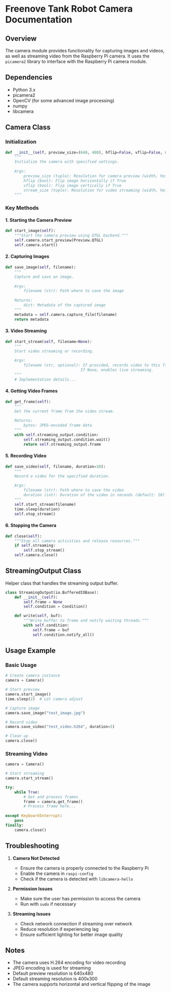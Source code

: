 # Freenove Tank Robot Camera Documentation

## Overview
The camera module provides functionality for capturing images and videos, as well as streaming video from the Raspberry Pi camera. It uses the `picamera2` library to interface with the Raspberry Pi camera module.

## Dependencies
- Python 3.x
- picamera2
- OpenCV (for some advanced image processing)
- numpy
- libcamera

## Camera Class

### Initialization
```python
def __init__(self, preview_size=(640, 480), hflip=False, vflip=False, stream_size=(400, 300)):
    """
    Initialize the camera with specified settings.
    
    Args:
        preview_size (tuple): Resolution for camera preview (width, height)
        hflip (bool): Flip image horizontally if True
        vflip (bool): Flip image vertically if True
        stream_size (tuple): Resolution for video streaming (width, height)
    """
```

### Key Methods

#### 1. Starting the Camera Preview
```python
def start_image(self):
    """Start the camera preview using QTGL backend."""
    self.camera.start_preview(Preview.QTGL)
    self.camera.start()
```

#### 2. Capturing Images
```python
def save_image(self, filename):
    """
    Capture and save an image.
    
    Args:
        filename (str): Path where to save the image
        
    Returns:
        dict: Metadata of the captured image
    """
    metadata = self.camera.capture_file(filename)
    return metadata
```

#### 3. Video Streaming
```python
def start_stream(self, filename=None):
    """
    Start video streaming or recording.
    
    Args:
        filename (str, optional): If provided, records video to this file.
                                 If None, enables live streaming.
    """
    # Implementation details...
```

#### 4. Getting Video Frames
```python
def get_frame(self):
    """
    Get the current frame from the video stream.
    
    Returns:
        bytes: JPEG-encoded frame data
    """
    with self.streaming_output.condition:
        self.streaming_output.condition.wait()
        return self.streaming_output.frame
```

#### 5. Recording Video
```python
def save_video(self, filename, duration=10):
    """
    Record a video for the specified duration.
    
    Args:
        filename (str): Path where to save the video
        duration (int): Duration of the video in seconds (default: 10)
    """
    self.start_stream(filename)
    time.sleep(duration)
    self.stop_stream()
```

#### 6. Stopping the Camera
```python
def close(self):
    """Stop all camera activities and release resources."""
    if self.streaming:
        self.stop_stream()
    self.camera.close()
```

## StreamingOutput Class
Helper class that handles the streaming output buffer.

```python
class StreamingOutput(io.BufferedIOBase):
    def __init__(self):
        self.frame = None
        self.condition = Condition()

    def write(self, buf):
        """Write buffer to frame and notify waiting threads."""
        with self.condition:
            self.frame = buf
            self.condition.notify_all()
```

## Usage Example

### Basic Usage
```python
# Create camera instance
camera = Camera()

# Start preview
camera.start_image()
time.sleep(2)  # Let camera adjust

# Capture image
camera.save_image("test_image.jpg")

# Record video
camera.save_video("test_video.h264", duration=5)

# Clean up
camera.close()
```

### Streaming Video
```python
camera = Camera()

# Start streaming
camera.start_stream()

try:
    while True:
        # Get and process frames
        frame = camera.get_frame()
        # Process frame here...
        
except KeyboardInterrupt:
    pass
finally:
    camera.close()
```

## Troubleshooting

1. **Camera Not Detected**
   - Ensure the camera is properly connected to the Raspberry Pi
   - Enable the camera in `raspi-config`
   - Check if the camera is detected with `libcamera-hello`

2. **Permission Issues**
   - Make sure the user has permission to access the camera
   - Run with `sudo` if necessary

3. **Streaming Issues**
   - Check network connection if streaming over network
   - Reduce resolution if experiencing lag
   - Ensure sufficient lighting for better image quality

## Notes
- The camera uses H.264 encoding for video recording
- JPEG encoding is used for streaming
- Default preview resolution is 640x480
- Default streaming resolution is 400x300
- The camera supports horizontal and vertical flipping of the image
